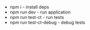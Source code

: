 - npm i - install deps 
- npm run dev - run application
- npm run test-ct - run tests
- npm run test-ct-debug - debug tests
